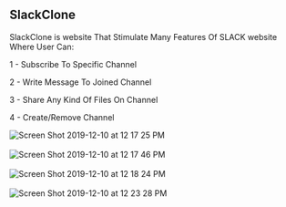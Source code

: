 ## SlackClone </br>

SlackClone is website That Stimulate Many Features Of SLACK website Where User Can: </br>

1 - Subscribe To Specific Channel </br>

2 - Write Message To Joined Channel </br>

3 - Share Any Kind Of Files On Channel </br>

4 - Create/Remove Channel </br>

![Screen Shot 2019-12-10 at 12 17 25 PM](https://user-images.githubusercontent.com/30261972/70521517-098c3400-1b48-11ea-805b-c43bad1c1cab.png) </br> </br>
![Screen Shot 2019-12-10 at 12 17 46 PM](https://user-images.githubusercontent.com/30261972/70521518-098c3400-1b48-11ea-9434-4f3914b29ae0.png) </br> </br>
![Screen Shot 2019-12-10 at 12 18 24 PM](https://user-images.githubusercontent.com/30261972/70521519-0a24ca80-1b48-11ea-8d42-c6e9a3992ee0.png) </br> </br>
![Screen Shot 2019-12-10 at 12 23 28 PM](https://user-images.githubusercontent.com/30261972/70521521-0a24ca80-1b48-11ea-9594-1917c3669163.png) </br> </br>
